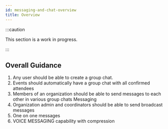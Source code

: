 ```yaml
---
id: messaging-and-chat-overview
title: Overview
---
```


:::caution

This section is a work in progress.

:::

## Overall Guidance

1. Any user should be able to create a group chat.
2. Events should automatically have a group chat with all confirmed attendees
3. Members of an organization should be able to send messages to each other in various group chats
Messaging
4. Organization admin and coordinators should be able to send broadcast messages 
6. One on one messages
7. VOICE MESSAGING capability with compression
